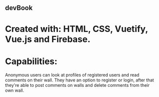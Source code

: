 ## devBook
# Created with: HTML, CSS, Vuetify, Vue.js and Firebase.

# Capabilities:
Anonymous users can look at profiles of registered users and read comments on their wall.
They have an option to register or login, after that they're able to post comments on walls and delete comments from their own wall.
